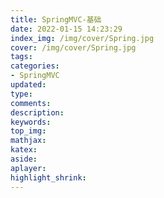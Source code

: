 ```yaml
---
title: SpringMVC-基础
date: 2022-01-15 14:23:29
index_img: /img/cover/Spring.jpg
cover: /img/cover/Spring.jpg
tags:
categories:
- SpringMVC
updated:
type:
comments:
description:
keywords:
top_img:
mathjax:
katex:
aside:
aplayer:
highlight_shrink:
---
```

